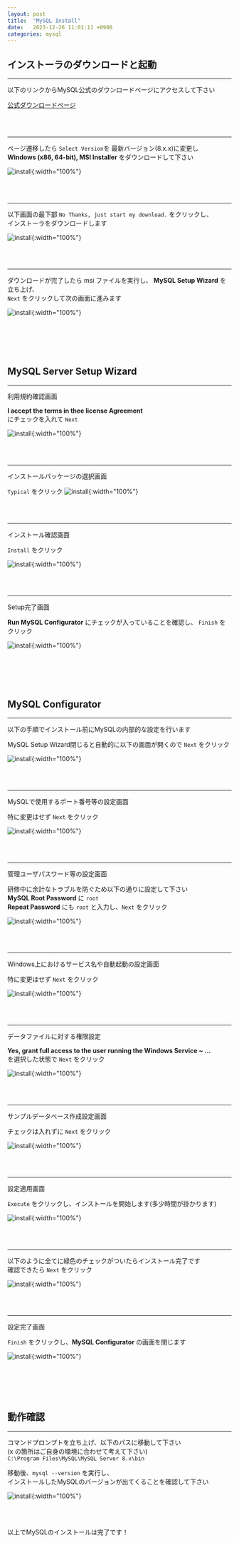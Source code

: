 ```yaml
---
layout: post
title:  "MySQL Install"
date:   2023-12-26 11:01:11 +0900
categories: mysql
---
```


## インストーラのダウンロードと起動
---


以下のリンクからMySQL公式のダウンロードページにアクセスして下さい  

[公式ダウンロードページ](https://dev.mysql.com/downloads/mysql/)

<br>
<br>

---
ページ遷移したら ``Select Version``を 最新バージョン(8.x.x)に変更し  
**Windows (x86, 64-bit), MSI Installer** をダウンロードして下さい


![install](/eightbit-doc/images/install_mysql/mysql1.png){:width="100%"}

<br>
<br>

---
以下画面の最下部 ``No Thanks, just start my download.`` をクリックし、  
インストーラをダウンロードします


![install](/eightbit-doc/images/install_mysql/mysql2.png){:width="100%"}

<br>
<br>

---
ダウンロードが完了したら msi ファイルを実行し、 **MySQL Setup Wizard** を立ち上げ、  
``Next`` をクリックして次の画面に進みます

![install](/eightbit-doc/images/install_mysql/mysql3.png){:width="100%"}

<br>
<br>
<br>
<br>

## MySQL Server Setup Wizard

---
利用規約確認画面  

**I accept the terms in thee license Agreement**  
にチェックを入れて ``Next`` 

![install](/eightbit-doc/images/install_mysql/mysql4.png){:width="100%"}

<br>
<br>

---
インストールパッケージの選択画面  

`Typical` をクリック
![install](/eightbit-doc/images/install_mysql/mysql5.png){:width="100%"}

<br>
<br>

---
インストール確認画面  

`Install` をクリック

![install](/eightbit-doc/images/install_mysql/mysql6.png){:width="100%"}

<br>
<br>

---
Setup完了画面  

**Run MySQL Configurator** にチェックが入っていることを確認し、 `Finish` をクリック

![install](/eightbit-doc/images/install_mysql/mysql7.png){:width="100%"}

<br>
<br>
<br>
<br>

## MySQL Configurator

---
以下の手順でインストール前にMySQLの内部的な設定を行います  

MySQL Setup Wizard閉じると自動的に以下の画面が開くので `Next` をクリック

![install](/eightbit-doc/images/install_mysql/mysql8.png){:width="100%"}

<br>
<br>

---
MySQLで使用するポート番号等の設定画面  

特に変更はせず `Next` をクリック

![install](/eightbit-doc/images/install_mysql/mysql9.png){:width="100%"}

<br>
<br>

---
管理ユーザパスワード等の設定画面  

研修中に余計なトラブルを防ぐため以下の通りに設定して下さい  
**MySQL Root Password** に `root`   
**Repeat Password** にも `root` と入力し、`Next` をクリック


![install](/eightbit-doc/images/install_mysql/mysql10.png){:width="100%"}

<br>
<br>

---
Windows上におけるサービス名や自動起動の設定画面  

特に変更はせず `Next` をクリック

![install](/eightbit-doc/images/install_mysql/mysql11.png){:width="100%"}

<br>
<br>

---
データファイルに対する権限設定  

**Yes, grant full access to the user running the Windows Service ~ ...**  
を選択した状態で `Next` をクリック

![install](/eightbit-doc/images/install_mysql/mysql12.png){:width="100%"}

<br>
<br>

---
サンプルデータベース作成設定画面  

チェックは入れずに `Next` をクリック

![install](/eightbit-doc/images/install_mysql/mysql13.png){:width="100%"}

<br>
<br>

---
設定適用画面  

`Execute` をクリックし、インストールを開始します(多少時間が掛かります)

![install](/eightbit-doc/images/install_mysql/mysql14.png){:width="100%"}

<br>
<br>

---
以下のように全てに緑色のチェックがついたらインストール完了です  
確認できたら `Next` をクリック

![install](/eightbit-doc/images/install_mysql/mysql15.png){:width="100%"}

<br>
<br>

---
設定完了画面  

`Finish` をクリックし、**MySQL Configurator** の画面を閉じます

![install](/eightbit-doc/images/install_mysql/mysql16.png){:width="100%"}

<br>
<br>
<br>
<br>

## 動作確認

---
コマンドプロンプトを立ち上げ、以下のパスに移動して下さい  
(x の箇所はご自身の環境に合わせて考えて下さい)  
`C:\Program Files\MySQL\MySQL Server 8.x\bin`  

移動後、`mysql --version` を実行し、  
インストールしたMySQLのバージョンが出てくることを確認して下さい


![install](/eightbit-doc/images/install_mysql/mysql17.png){:width="100%"}

<br>
<br>


以上でMySQLのインストールは完了です！
